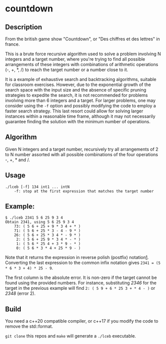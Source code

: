 # countdown

## Description

From the british game show "Countdown", or "Des chiffres et des lettres" in france.

This is a brute force recursive algorithm used to solve a problem involving N integers and a target number, where you're trying to find all possible arrangements of these integers with combinations of arithmetic operations (-, +, \*, /) to reach the target number or a number close to it.

It is a example of exhaustive search and backtracking algorithms, suitable for classroom exercises. However, due to the exponential growth of the search space with the input size and the absence of specific pruning strategies to expedite the search, it is not recommended for problems involving more than 6 integers and a target. For larger problems, one may consider using the `-f` option and possibly modifying the code to employ a faster search strategy. This last resort could allow for solving larger instances within a reasonable time frame, although it may not necessarily guarantee finding the solution with the minimum number of operations.


## Algorithm

Given N integers and a target number, recursively try all arrangements of 2 to N number assorted with all possible combinations of the four operations -, +, \* and /.

## Usage

```
./lceb [-f] 134 int1 ... intN
    -f: stop at the first expression that matches the target number
```

## Example:

```
$ ./lceb 2341 5 6 25 9 3 4
Obtain 2341, using 5 6 25 9 3 4
    73: ( 5 6 + 25 + 9 * 3 4 + * )
    71: ( 5 6 + 25 * 3 - 4 - 9 * )
    26: ( 5 6 + 25 * 3 4 * - 9 * )
     2: ( 5 6 + 25 9 * 3 4 * - * )
     1: ( 5 6 * 25 4 + 3 * 9 - * )
     0: ( 5 6 * 3 * 4 + 25 * 9 - )
```


Note that it returns the expression in reverse polish (postfix) notation[1](https://en.wikipedia.org/wiki/Reverse_Polish_notation). Converting the last expression to the common infix notation gives `2341 = (5 * 6 * 3 + 4) * 25 - 9`.

The first column is the absolute error. It is non-zero if the target cannot be found using the provided numbers. For instance, substituting _2346_ for the target in the previous example will find `2: ( 5 9 + 6 * 25 3 + * 4 - )` or _2348_ (error 2).

## Build

You need a c++20 compatible compiler, or c++17 if you modify the code to remove the std::format.

`git clone` this repos and `make` will generate a `./lceb` executable.

